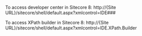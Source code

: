 To access developer center in Sitecore 8:
http://{Site URL}/sitecore/shell/default.aspx?xmlcontrol=IDE###

To access XPath builder in Sitecore 8:
http://{Site URL}/sitecore/shell/default.aspx?xmlcontrol=IDE.XPath.Builder
